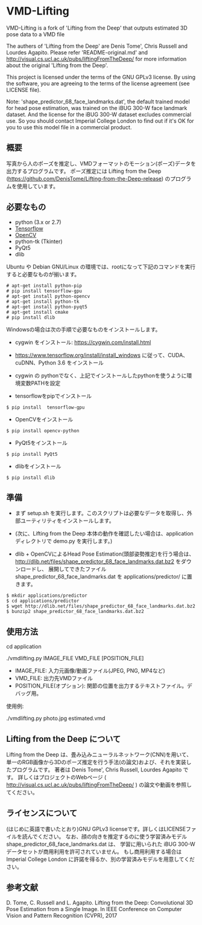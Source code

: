 # VMD-Lifting
VMD-Lifting is a fork of 'Lifting from the Deep' that outputs estimated 3D pose data to a VMD file

The authers of 'Lifting from the Deep' are Denis Tome', Chris Russell and Lourdes Agapito.
Please refer 'README-original.md' and http://visual.cs.ucl.ac.uk/pubs/liftingFromTheDeep/
for more information about the original 'Lifting from the Deep'.

This project is licensed under the terms of the GNU GPLv3 license. By using the software,
you are agreeing to the terms of the license agreement (see LICENSE file).

Note: 'shape_predictor_68_face_landmarks.dat', the default trained model for head pose estimation,
was trained on the iBUG 300-W face landmark dataset. And the license for the iBUG 300-W dataset
excludes commercial use. So you should contact Imperial College London to find out if it's OK for
you to use this model file in a commercial product.

## 概要

写真から人のポーズを推定し、VMDフォーマットのモーション(ポーズ)データを出力するプログラムです。
ポーズ推定には Lifting from the Deep (https://github.com/DenisTome/Lifting-from-the-Deep-release)
のプログラムを使用しています。

## 必要なもの
- python (3.x or 2.7)
- [Tensorflow](https://www.tensorflow.org/)
- [OpenCV](http://opencv.org/)
- python-tk (Tkinter)
- PyQt5
- dlib

Ubuntu や Debian GNU/Linux の環境では、rootになって下記のコマンドを実行すると必要なものが揃います。

```
# apt-get install python-pip
# pip install tensorflow-gpu
# apt-get install python-opencv
# apt-get install python-tk
# apt-get install python-pyqt5
# apt-get install cmake
# pip install dlib
```

Windowsの場合は次の手順で必要なものをインストールします。

- cygwin をインストール: https://cygwin.com/install.html

- https://www.tensorflow.org/install/install_windows に従って、CUDA、cuDNN、Python 3.6 をインストール

- cygwin の pythonでなく、上記でインストールしたpythonを使うように環境変数PATHを設定

- tensorflowをpipでインストール

`$ pip install  tensorflow-gpu`

- OpenCVをインストール

`$ pip install opencv-python`

- PyQt5をインストール

`$ pip install PyQt5`

- dlibをインストール

`$ pip install dlib`

## 準備
- まず setup.sh を実行します。このスクリプトは必要なデータを取得し、外部ユーティリティをインストールします。
- (次に、Lifting from the Deep 本体の動作を確認したい場合は、application ディレクトリで demo.py を実行します。)

- dlib + OpenCVによるHead Pose Estimation(頭部姿勢推定)を行う場合は、
http://dlib.net/files/shape_predictor_68_face_landmarks.dat.bz2 をダウンロードし、
展開してできたファイル shape_predictor_68_face_landmarks.dat を applications/predictor/ に置きます。

```
$ mkdir applications/predictor
$ cd applications/predictor
$ wget http://dlib.net/files/shape_predictor_68_face_landmarks.dat.bz2
$ bunzip2 shape_predictor_68_face_landmarks.dat.bz2
```

## 使用方法

cd application

./vmdlifting.py IMAGE_FILE VMD_FILE [POSITION_FILE]

- IMAGE_FILE: 入力元画像/動画ファイル(JPEG, PNG, MP4など)
- VMD_FILE: 出力先VMDファイル
- POSITION_FILE(オプション): 関節の位置を出力するテキストファイル。デバッグ用。

使用例:

./vmdlifting.py photo.jpg estimated.vmd

## Lifting from the Deep について

Lifting from the Deep は、畳み込みニューラルネットワーク(CNN)を用いて、
単一のRGB画像から3Dのポーズ推定を行う手法(の論文)および、それを実装したプログラムです。
著者は Denis Tome', Chris Russell, Lourdes Agapito です。
詳しくはプロジェクトのWebページ ( http://visual.cs.ucl.ac.uk/pubs/liftingFromTheDeep/ )
の論文や動画を参照してください。

## ライセンスについて
(はじめに英語で書いたとおり)GNU GPLv3 licenseです。詳しくはLICENSEファイルを読んでください。
なお、顔の向きを推定するのに使う学習済みモデル shape_predictor_68_face_landmarks.dat は、
学習に用いられた iBUG 300-W データセットが商用利用を許可されていません。
もし商用利用する場合は Imperial College London に許諾を得るか、別の学習済みモデルを用意してください。

## 参考文献

D. Tome, C. Russell and L. Agapito. Lifting from the Deep: Convolutional 3D Pose Estimation
from a Single Image. In IEEE Conference on Computer Vision and Pattern Recognition (CVPR), 2017
